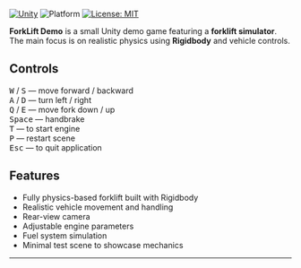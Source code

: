 [![Unity](https://img.shields.io/badge/Unity-6000.0.47f1-black?logo=unity)](https://unity.com/)
![Platform](https://img.shields.io/badge/Platform-Windows-blue?logo=windows)
[![License: MIT](https://img.shields.io/badge/License-MIT-green.svg)](LICENSE)

**ForkLift Demo** is a small Unity demo game featuring a **forklift simulator**.  
The main focus is on realistic physics using **Rigidbody** and vehicle controls.

## Controls

<kbd>W</kbd> / <kbd>S</kbd> — move forward / backward  
<kbd>A</kbd> / <kbd>D</kbd> — turn left / right  
<kbd>Q</kbd> / <kbd>E</kbd> — move fork down / up  
<kbd>Space</kbd> — handbrake      
<kbd>T</kbd> — to start engine  
<kbd>P</kbd> — restart scene  
<kbd>Esc</kbd> — to quit application

## Features

- Fully physics-based forklift built with Rigidbody  
- Realistic vehicle movement and handling  
- Rear-view camera
- Adjustable engine parameters
- Fuel system simulation
- Minimal test scene to showcase mechanics
  
---
